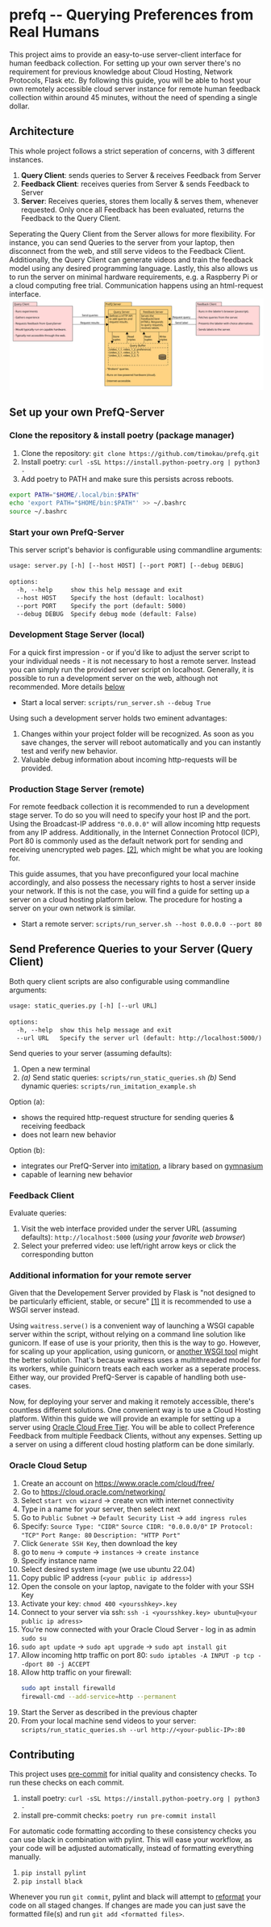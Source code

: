 # prefq -- Querying Preferences from Real Humans

This project aims to provide an easy-to-use server-client interface for human feedback collection. For setting up your own server there's no requirement for previous knowledge about Cloud Hosting, Network Protocols, Flask etc. By following this guide, you will be able to host your own remotely accessible cloud server instance for remote human feedback collection within around 45 minutes, without the need of spending a single dollar.


## Architecture

This whole project follows a strict seperation of concerns, with 3 different instances.
1. **Query Client**: sends queries to Server & receives Feedback from Server
2. **Feedback Client**: receives queries from Server & sends Feedback to Server
3. **Server**: Receives queries, stores them locally & serves them, whenever requested. Only once all Feedback has been evaluated, returns the Feedback to the Query Client. 

Seperating the Query Client from the Server allows for more flexibility. For instance, you can send Queries to the server from your laptop, then disconnect from the web, and still serve videos to the Feedback Client. Additionally, the Query Client can generate videos and train the feedback model using any desired programming language. Lastly, this also allows us to run the server on minimal hardware requirements, e.g. a Raspberry Pi or a cloud computing free trial. Communication happens using an html-request interface.
![prefq-diagram](./figures/prefq_diagram/prefq.svg)

## Set up your own PrefQ-Server

### Clone the repository & install poetry (package manager)
1. Clone the repository: `git clone https://github.com/timokau/prefq.git`
2. Install poetry: `curl -sSL https://install.python-poetry.org | python3 - `
3. Add poetry to PATH and make sure this persists across reboots. 
```bash
export PATH="$HOME/.local/bin:$PATH"
echo 'export PATH="$HOME/bin:$PATH"' >> ~/.bashrc
source ~/.bashrc
```

### Start your own PrefQ-Server

This server script's behavior is configurable using commandline arguments:

```
usage: server.py [-h] [--host HOST] [--port PORT] [--debug DEBUG]

options:
  -h, --help     show this help message and exit
  --host HOST    Specify the host (default: localhost)
  --port PORT    Specify the port (default: 5000)
  --debug DEBUG  Specify debug mode (default: False)
```

### Development Stage Server (local)

For a quick first impression - or if you'd like to adjust the server script to your individual needs - it is not necessary to host a remote server. Instead you can simply run the provided server script on localhost. Generally, it is possible to run a development server on the web, although not recommended.  More details [below](#additional-information-for-your-remote-server)

- Start a local server: `scripts/run_server.sh --debug True`

Using such a development server holds two eminent advantages:
1. Changes within your project folder will be recognized. As soon as you save changes, the server will reboot automatically and you can instantly test and verify new behavior.
2. Valuable debug information about incoming http-requests will be provided.

### Production Stage Server (remote)

For remote feedback collection it is recommended to run a development stage server. To do so you will need to specify your host IP and the port. Using the Broadcast-IP address `"0.0.0.0"` will allow incoming http requests from any IP address. Additionally, in the Internet Connection Protocol (ICP), Port 80 is commonly used as the default network port for sending and receiving unencrypted web pages. [[2]](https://www.techopedia.com/definition/15709/port-80), which might be what you are looking for.

This guide assumes, that you have preconfigured your local machine accordingly, and also possess the necessary rights to host a server inside your network. If this is not the case, you will find a guide for setting up a server on a cloud hosting platform below. The procedure for hosting a server on your own network is similar.

- Start a remote server: `scripts/run_server.sh --host 0.0.0.0 --port 80`

## Send Preference Queries to your Server (Query Client)

Both query client scripts are also configurable using commandline arguments:

```
usage: static_queries.py [-h] [--url URL]

options:
  -h, --help  show this help message and exit
  --url URL   Specify the server url (default: http://localhost:5000/)
```

Send queries to your server (assuming defaults):
1. Open a new terminal
2. *(a)* Send static queries: `scripts/run_static_queries.sh`
    *(b)* Send dynamic queries: `scripts/run_imitation_example.sh`


Option (a):
- shows the required http-request structure for sending queries & receiving feedback
- does not learn new behavior

Option (b):
- integrates our PrefQ-Server into [imitation](https://pypi.org/project/imitation/), a library based on [gymnasium](https://gymnasium.farama.org/index.html)
- capable of learning new behavior

### Feedback Client
Evaluate queries:
1. Visit the web interface provided under the server URL (assuming defaults): `http://localhost:5000` (*using your favorite web browser*)
2. Select your preferred video: use left/right arrow keys or click the corresponding button


### Additional information for your remote server 

Given that the Developement Server provided by Flask is "not designed to be particularly efficient, stable, or secure" [[1]](https://flask.palletsprojects.com/en/2.3.x/tutorial/deploy/) it is recommended to use a WSGI server instead.

Using `waitress.serve()` is a convenient way of launching a WSGI capable server within the script, without relying on a command line solution like gunicorn. If ease of use is your priority, then this is the way to go. However, for scaling up your application, using gunicorn, or [another WSGI tool](https://flask.palletsprojects.com/en/2.3.x/deploying/) might the better solution. That's because waitress uses a multithreaded model for its workers, while guinicorn treats each each worker as a seperate process. Either way, our provided PrefQ-Server is capable of handling both use-cases.

Now, for deploying your server and making it remotely accessible, there's countless different solutions. One convenient way is to use a Cloud Hosting platform. Within this guide we will provide an example for setting up a server using [Oracle Cloud Free Tier](https://www.oracle.com/cloud/free/?intcmp=ohp052322ocift). You will be able to collect Preference Feedback from multiple Feedback Clients, without any expenses. Setting up a server on using a different cloud hosting platform can be done similarly.

### Oracle Cloud Setup

1. Create an account on https://www.oracle.com/cloud/free/
2. Go to https://cloud.oracle.com/networking/
3. Select `start vcn wizard` &rarr; create vcn with internet connectivity
4. Type in a name for your server, then select next
5. Go to `Public Subnet` &rarr; `Default Security List` &rarr; `add ingress rules`
6. Specify:
`Source Type: "CIDR"`
`Source CIDR: "0.0.0.0/0"`
`IP Protocol: "TCP"`
`Port Range: 80`
`Description: "HTTP Port"`
7. Click `Generate SSH Key`, then download the key
8. go to `menu` &rarr; `compute` &rarr; `instances` &rarr; `create instance`
9. Specify instance name
10. Select desired system image (we use ubuntu 22.04)
11. Copy public IP address (`<your public ip address>`)
12. Open the console on your laptop, navigate to the folder with your SSH Key
13. Activate your key: `chmod 400 <yoursshkey>.key`
14. Connect to your server via ssh: `ssh -i <yoursshkey.key> ubuntu@<your public ip adress>`
15. You're now connected with your Oracle Cloud Server - log in as admin `sudo su`
16. `sudo apt update` &rarr; `sudo apt upgrade` &rarr; `sudo apt install git`
18. Allow incoming http traffic on port 80: `sudo iptables -A INPUT -p tcp --dport 80 -j ACCEPT`
19. Allow http traffic on your firewall:
	```bash
	sudo apt install firewalld
	firewall-cmd --add-service=http --permanent
	```
21. Start the Server as described in the previous chapter
22. From your local machine send videos to your server: `scripts/run_static_queries.sh --url http://<your-public-IP>:80`


## Contributing

This project uses [pre-commit](https://pre-commit.com/) for initial quality and consistency checks. To run these checks on each commit.

1. install poetry: `curl -sSL https://install.python-poetry.org | python3 -`
2. install pre-commit checks: `poetry run pre-commit install`

For automatic code formatting according to these consistency checks you can use black in combination with pylint. This will ease your workflow, as your code will be adjusted automatically, instead of formatting everything manually. 

1. `pip install pylint`
2. `pip install black`

Whenever you run `git commit`, pylint and black will attempt to [reformat](https://black.readthedocs.io/en/stable/the_black_code_style/current_style.html) your code on all staged changes. If changes are made you can just save the formatted file(s) and run `git add <formatted files>`.
